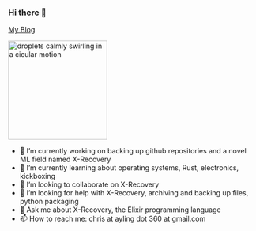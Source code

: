 ### Hi there 👋

[My Blog](https://chrisayling.substack.com/)

<image src="https://raw.githubusercontent.com/ChristopherAyling/breath/main/brth.svg" alt="droplets calmly swirling in a cicular motion" height="200" />

- 🔭 I’m currently working on backing up github repositories and a novel ML field named X-Recovery
- 🌱 I’m currently learning about operating systems, Rust, electronics, kickboxing
- 👯 I’m looking to collaborate on X-Recovery
- 🤔 I’m looking for help with X-Recovery, archiving and backing up files, python packaging
- 💬 Ask me about X-Recovery, the Elixir programming language
- 📫 How to reach me: chris at ayling dot 360 at gmail.com
